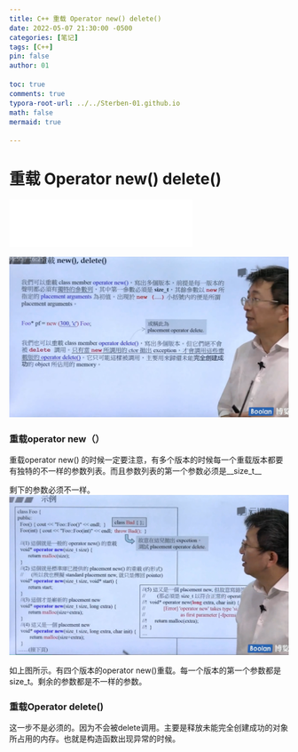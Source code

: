 ```yaml
---
title: C++ 重载 Operator new() delete()
date: 2022-05-07 21:30:00 -0500
categories: [笔记]
tags: [C++]
pin: false
author: 01

toc: true
comments: true
typora-root-url: ../../Sterben-01.github.io
math: false
mermaid: true

---
```


# 重载 Operator new() delete()

<iframe frameborder="no" border="0" marginwidth="0" marginheight="0" width="330" height="86" src="//music.163.com/outchain/player?type=2&amp;id=1342840047&amp;auto=1&amp;height=66"> </iframe>

![QQ截图20220507233819](/assets/blog_res/2022-05-07_C++_operator_new.assets/QQ%E6%88%AA%E5%9B%BE20220507233819.png)

### 重载operator new（）

重载operator new() 的时候一定要注意，有多个版本的时候每一个重载版本都要有独特的不一样的参数列表。而且参数列表的第一个参数必须是__size_t__ 

剩下的参数必须不一样。![QQ截图20220507233809](/assets/blog_res/2022-05-07_C++_operator_new.assets/QQ%E6%88%AA%E5%9B%BE20220507233809-16519848048475.png)

如上图所示。有四个版本的operator new()重载。每一个版本的第一个参数都是size_t。剩余的参数都是不一样的参数。

### 重载Operator delete()

这一步不是必须的。因为不会被delete调用。主要是释放未能完全创建成功的对象所占用的内存。也就是构造函数出现异常的时候。
